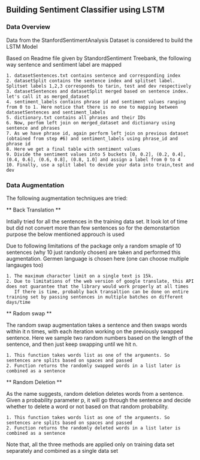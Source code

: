 ## Building Sentiment Classifier using LSTM

### Data Overview 

Data from the StanfordSentimentAnalysis Dataset is considered to build the LSTM Model 

Based on Readme file given by StandordSentiment Treebank, the following way sentence and sentiment label are mapped

	1. datasetSentences.txt contains sentence and corresponding index
	2. datasetSplit contains the sentence index and splitset label. Splitset labels 1,2,3 corresponds to tarin, test and dev respectively
	3. datasetSentences and datasetSplit merged based on sentence index. let's call it as merged_dataset
	4. sentiment_labels contains phrase id and sentiment values ranging from 0 to 1. Here notice that there is no one to mapping between datasetSentences and sentiment_labels
	5. dictionary.txt contains all phrases and their IDs
	6. Now, perfom left join on merged_dataset and dictionary using sentence and phrases
	7. As we have phrase id, again perform left join on previous dataset (obtained from step #6) and sentiment_labels using phrase_id and phrase id
	8. Here we get a final table with sentiment values
	9. Divide the sentiment values into 5 buckets [0, 0.2], (0.2, 0.4], (0.4, 0.6], (0.6, 0.8], (0.8, 1.0] and assign a label from 0 to 4
	10. Finally, use a split label to devide your data into train,test and dev 

### Data Augmentation

The following augmentation techniques are tried:

** Back Translation **

Intially tried for all the sentences in the training data set. It look lot of time but did not convert more than few sentences so for the demonstartion purpose the below mentioned approuch is used

Due to following limitations of the package only a random smaple of 10 sentences (why 10 just randonly chosen) are taken and performed this augmentation. Germen language is chosen here (one can choose multiple langauges too)

	1. The maximum character limit on a single text is 15k.
	2. Due to limitations of the web version of google translate, this API does not guarantee that the library would work properly at all times
	   If there is time, probably back transaltion can be done on entire training set by passing sentences in multiple batches on different days/time


** Radom swap **

The random swap augmentation takes a sentence and then swaps words within it n times, with each iteration working on the previously swapped sentence. Here we sample two random numbers based on the length of the sentence, and then just keep swapping until we hit n.

	1. This function takes words list as one of the arguments. So sentences are splits based on spaces and passed 
	2. Function returns the randomly swapped words in a list later is combined as a sentence
	
** Random Deletion **

As the name suggests, random deletion deletes words from a sentence. Given a probability parameter p, it will go through the sentence and decide whether to delete a word or not based on that random probability. 

	1. This function takes words list as one of the arguments. So sentences are splits based on spaces and passed 
	2. Function returns the randomly deleted words in a list later is combined as a sentence
	
Note that, all the three methods are applied only on training data set separately and combined as a single data set 



